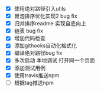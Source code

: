 - [X] 使用绝对路径引入utils
- [X] 冒泡排序优化实现2 bug fix
- [X] 归并排序readme 实现自底向上
- [X] 链表 bug fix
- [X] 增加代码检查
- [X] 添加githooks自动化格式化
- [X] 编译绝对路径bug fix
- [X] 多次启动 本地调试 打开同一个页面
- [X] 添加测试用例
- [X] 使用travis推送npm
- [ ] 根据tag推送npm
